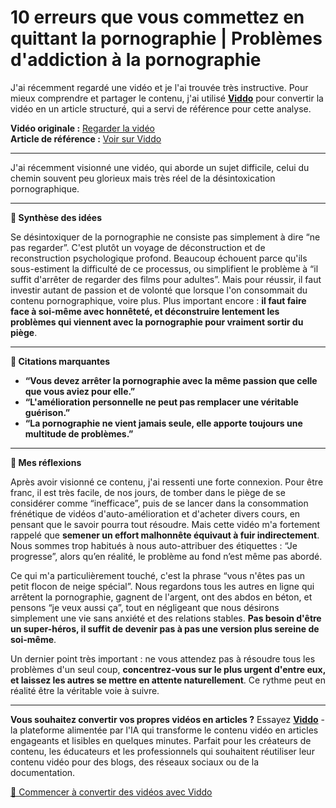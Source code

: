 # 10 erreurs que vous commettez en quittant la pornographie | Problèmes d'addiction à la pornographie

J'ai récemment regardé une vidéo et je l'ai trouvée très instructive. Pour mieux comprendre et partager le contenu, j'ai utilisé **[Viddo](https://viddo.pro/)** pour convertir la vidéo en un article structuré, qui a servi de référence pour cette analyse.

**Vidéo originale :** [Regarder la vidéo](https://www.youtube.com/watch?v=UWJCKQwCXR4)  
**Article de référence :** [Voir sur Viddo](https://viddo.pro/zh/video-result/22fa1819-7279-4682-be50-0d4ed6a6256a)

---

J'ai récemment visionné une vidéo, qui aborde un sujet difficile, celui du chemin souvent peu glorieux mais très réel de la désintoxication pornographique.

---

**📌 Synthèse des idées**

Se désintoxiquer de la pornographie ne consiste pas simplement à dire “ne pas regarder”. C'est plutôt un voyage de déconstruction et de reconstruction psychologique profond. Beaucoup échouent parce qu'ils sous-estiment la difficulté de ce processus, ou simplifient le problème à “il suffit d'arrêter de regarder des films pour adultes”. Mais pour réussir, il faut investir autant de passion et de volonté que lorsque l'on consommait du contenu pornographique, voire plus. Plus important encore : **il faut faire face à soi-même avec honnêteté, et déconstruire lentement les problèmes qui viennent avec la pornographie pour vraiment sortir du piège**.

---

**💬 Citations marquantes**

- **“Vous devez arrêter la pornographie avec la même passion que celle que vous aviez pour elle.”**
- **“L'amélioration personnelle ne peut pas remplacer une véritable guérison.”**
- **“La pornographie ne vient jamais seule, elle apporte toujours une multitude de problèmes.”**

---

**🧠 Mes réflexions**

Après avoir visionné ce contenu, j'ai ressenti une forte connexion. Pour être franc, il est très facile, de nos jours, de tomber dans le piège de se considérer comme “inefficace”, puis de se lancer dans la consommation frénétique de vidéos d'auto-amélioration et d'acheter divers cours, en pensant que le savoir pourra tout résoudre. Mais cette vidéo m'a fortement rappelé que **semener un effort malhonnête équivaut à fuir indirectement**. Nous sommes trop habitués à nous auto-attribuer des étiquettes : “Je progresse”, alors qu’en réalité, le problème au fond n’est même pas abordé.

Ce qui m'a particulièrement touché, c'est la phrase “vous n'êtes pas un petit flocon de neige spécial”. Nous regardons tous les autres en ligne qui arrêtent la pornographie, gagnent de l'argent, ont des abdos en béton, et pensons “je veux aussi ça”, tout en négligeant que nous désirons simplement une vie sans anxiété et des relations stables. **Pas besoin d'être un super-héros, il suffit de devenir pas à pas une version plus sereine de soi-même**.

Un dernier point très important : ne vous attendez pas à résoudre tous les problèmes d'un seul coup, **concentrez-vous sur le plus urgent d'entre eux, et laissez les autres se mettre en attente naturellement**. Ce rythme peut en réalité être la véritable voie à suivre.

---

**Vous souhaitez convertir vos propres vidéos en articles ?** Essayez **[Viddo](https://viddo.pro/)** - la plateforme alimentée par l'IA qui transforme le contenu vidéo en articles engageants et lisibles en quelques minutes. Parfait pour les créateurs de contenu, les éducateurs et les professionnels qui souhaitent réutiliser leur contenu vidéo pour des blogs, des réseaux sociaux ou de la documentation.

[🚀 Commencer à convertir des vidéos avec Viddo](https://viddo.pro/)
